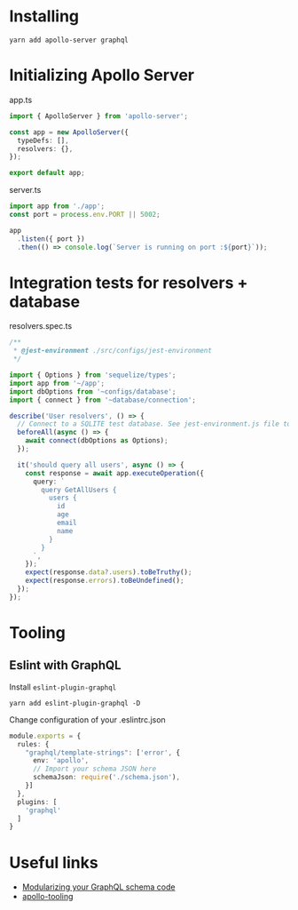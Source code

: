 # Installing

```
yarn add apollo-server graphql
```

# Initializing Apollo Server

app.ts
```ts
import { ApolloServer } from 'apollo-server';

const app = new ApolloServer({
  typeDefs: [],
  resolvers: {},
});

export default app;
```

server.ts
```ts
import app from './app';
const port = process.env.PORT || 5002;

app
  .listen({ port })
  .then(() => console.log(`Server is running on port :${port}`));
```

# Integration tests for resolvers + database

resolvers.spec.ts
```ts
/**
 * @jest-environment ./src/configs/jest-environment
 */

import { Options } from 'sequelize/types';
import app from '~/app';
import dbOptions from '~configs/database';
import { connect } from '~database/connection';

describe('User resolvers', () => {
  // Connect to a SQLITE test database. See jest-environment.js file to more details.
  beforeAll(async () => {
    await connect(dbOptions as Options);
  });

  it('should query all users', async () => {
    const response = await app.executeOperation({
      query: `
        query GetAllUsers {
          users {
            id
            age
            email
            name
          }
        }
      `,
    });
    expect(response.data?.users).toBeTruthy();
    expect(response.errors).toBeUndefined();
  });
});
```
# Tooling

## Eslint with GraphQL

Install `eslint-plugin-graphql`
```
yarn add eslint-plugin-graphql -D
```

Change configuration of your .eslintrc.json
```ts
module.exports = {
  rules: {
    "graphql/template-strings": ['error', {
      env: 'apollo',
      // Import your schema JSON here
      schemaJson: require('./schema.json'),
    }]
  },
  plugins: [
    'graphql'
  ]
}
```


# Useful links
- [Modularizing your GraphQL schema code](https://www.apollographql.com/blog/backend/schema-design/modularizing-your-graphql-schema-code/)
- [apollo-tooling](https://github.com/apollographql/apollo-tooling)